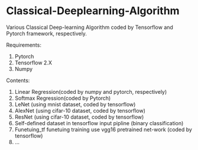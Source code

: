 # Classical-Deeplearning-Algorithm
Various Classical Deep-learning Algorithm coded by Tensorflow and Pytorch framework, respectively.

Requirements:

1. Pytorch 
2. Tensorflow 2.X 
3. Numpy

Contents:
1. Linear Regression(coded by numpy and pytorch, respectively)
2. Softmax Regression(coded by Pytorch)
3. LeNet (using mnist dataset, coded by tensorflow)
4. AlexNet (using cifar-10 dataset, coded by tensorflow)
5. ResNet (using cifar-10 dataset, coded by tensorflow)
6. Self-defined dataset in tensorflow input pipline (binary classification)
7. Funetuing_tf funetuing training use vgg16 pretrained net-work (coded by tensorflow)
8. ...

